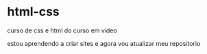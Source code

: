 # html-css
curso de css e html do curso em video

estou aprendendo a criar sites e agora vou atualizar meu 
repositorio
